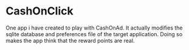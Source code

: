 CashOnClick
===========

One app i have created to play with CashOnAd. It actually modifies the sqlite database and preferences file of the target application. Doing so makes the app think that the reward points are real.
